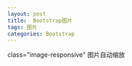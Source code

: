 ```yaml
---
layout: post
title:  Bootstrap图片
tags: 图片
categories: Bootstrap
---
```




class="image-responsive"  图片自动缩放 